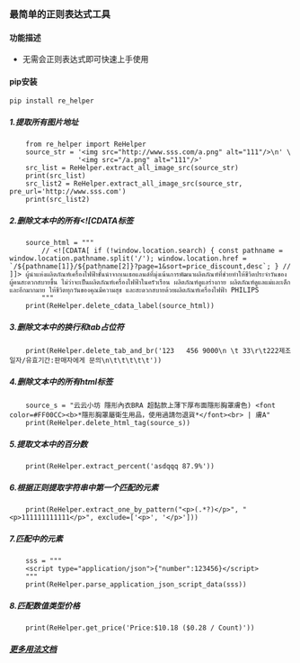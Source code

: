 ### 最简单的正则表达式工具
#### 功能描述
* 无需会正则表达式即可快速上手使用 
                 
#### pip安装
```shell
pip install re_helper
```

##### 1.提取所有图片地址
```
    from re_helper import ReHelper
    source_str = '<img src="http://www.sss.com/a.png" alt="111"/>\n' \
                 '<img src="/a.png" alt="111"/>'
    src_list = ReHelper.extract_all_image_src(source_str)
    print(src_list)
    src_list2 = ReHelper.extract_all_image_src(source_str, pre_url='http://www.sss.com')
    print(src_list2)
```

##### 2.删除文本中的所有<![CDATA标签
```
    source_html = """
        // <![CDATA[ if (!window.location.search) { const pathname = window.location.pathname.split('/'); window.location.href = `/${pathname[1]}/${pathname[2]}?page=1&sort=price_discount,desc`; } // ]]> ผู้นำแห่งผลิตภัณฑ์เครื่องไฟฟ้าชั้นนำจากเนเธอแลนด์ที่มุ่งเน้นการพัฒนาผลิตภัณฑ์ที่ช่วยทำให้ชีวิตประจำวันของผู้คนสะดวกสบายขึ้น ไม่ว่าจะเป็นผลิตภัณฑ์เครื่องไฟฟ้าในครัวเรือน ผลิตภัณฑ์ดูแลร่างกาย ผลิตภัณฑ์ดูแลแม่และเด็ก และอีกมากมาย ให้ชีวิตทุกวันของคุณมีความสุข และสะดวกสบายด้วยผลิตภัณฑ์เครื่องไฟฟ้า PHILIPS
        """
    print(ReHelper.delete_cdata_label(source_html))
```

##### 3.删除文本中的换行和tab占位符
```
    print(ReHelper.delete_tab_and_br('123   456 9000\n \t 33\r\t222제조일자/유효기간:판매자에게 문의\n\t\t\t\t\t'))
```

##### 4.删除文本中的所有html标签
```
    source_s = "云云小坊 隱形內衣BRA 超黏款上薄下厚布面隱形胸罩膚色) <font color=#FF00CC><b>*隱形胸罩屬衛生用品，使用過請勿退貨*</font><br> | 膚A"
    print(ReHelper.delete_html_tag(source_s))
```

##### 5.提取文本中的百分数
```
    print(ReHelper.extract_percent('asdqqq 87.9%'))
```
##### 6.根据正则提取字符串中第一个匹配的元素
```
    print(ReHelper.extract_one_by_pattern("<p>(.*?)</p>", "<p>111111111111</p>", exclude=['<p>', '</p>']))
```

##### 7.匹配<script type="application/json"></script>中的元素
```
    sss = """
    <script type="application/json">{"number":123456}</script>
    """
    print(ReHelper.parse_application_json_script_data(sss))
```
##### 8.匹配数值类型价格
```
    print(ReHelper.get_price('Price:$10.18 ($0.28 / Count)'))
```

##### [更多用法文档](https://github.com/abo123456789/re_helper) 




